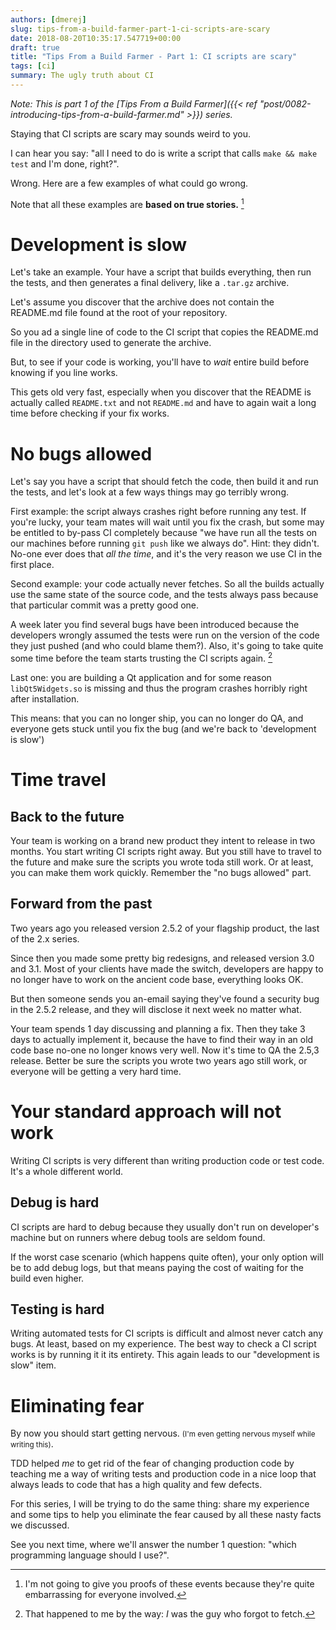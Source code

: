 ```yaml
---
authors: [dmerej]
slug: tips-from-a-build-farmer-part-1-ci-scripts-are-scary
date: 2018-08-20T10:35:17.547719+00:00
draft: true
title: "Tips From a Build Farmer - Part 1: CI scripts are scary"
tags: [ci]
summary: The ugly truth about CI
---
```



_Note: This is part 1 of the [Tips From a Build Farmer]({{< ref "post/0082-introducing-tips-from-a-build-farmer.md" >}}) series._

Staying that CI scripts are scary may sounds weird to you.

I can hear you say: "all I need to do is write a script that calls `make && make test` and I'm done, right?".


Wrong. Here are a few examples of what could go wrong.

Note that all these examples are **based on true stories.** [^1]

# Development is slow

Let's take an example. Your have a script that builds everything, then run the tests, and then generates a final delivery, like a `.tar.gz` archive.

Let's assume you discover that the archive does not contain the README.md file found at the root of your repository.

So you ad a single line of code to the CI script that copies the README.md file in the directory used to generate the archive.

But, to see if your code is working, you'll have to *wait* entire build before knowing if you line works.

This gets old very fast, especially when you discover that the README is actually called `README.txt` and not `README.md` and have to again wait a long time before checking if your fix works.


# No bugs allowed

Let's say you have a script that should fetch the code, then build it and run the tests, and let's look at a few ways things may go terribly wrong.

First example: the script always crashes right before running any test. If you're lucky, your team mates will wait until you fix the crash, but some may be entitled to by-pass CI completely because "we have run all the tests on our machines before running `git push` like we always do". Hint: they didn't. No-one ever does that *all the time*, and it's the very reason we use CI in the first place.

Second example: your code actually never fetches. So all the builds actually use the same state of the source code, and the tests always pass because that particular commit was a pretty good one.

A week later you find several bugs have been introduced because the developers wrongly assumed the tests were run on the version of the code they just pushed (and who could blame them?). Also, it's going to take quite some time before the team starts trusting the CI scripts again. [^2]

Last one: you are building a Qt application and for some reason `libQt5Widgets.so` is missing and thus the program crashes horribly right after installation.

This means: that you can no longer ship, you can no longer do QA, and everyone gets stuck until you fix the bug (and we're back to 'development is slow')

# Time travel

## Back to the future

Your team is working on a brand new product they intent to release in two months. You start writing CI scripts right away. But you still have to travel to the future and make sure the scripts you wrote toda still work. Or at least, you can make them work quickly. Remember the "no bugs allowed" part.

## Forward from the past

Two years ago you released version 2.5.2 of your flagship product, the last of the 2.x series.

Since then you made some pretty big redesigns, and released version 3.0 and 3.1. Most of your clients have made the switch, developers are happy to no longer have to work on the ancient code base, everything looks OK.

But then someone sends you an-email saying they've found a security bug in the 2.5.2 release, and they will disclose it next week no matter what.

Your team spends 1 day discussing and planning a fix. Then they take 3 days to actually implement it, because the have to find their way in an old code base no-one no longer knows very well.  Now it's time to QA the 2.5,3 release. Better be sure the scripts you wrote two years ago still work, or everyone will be getting a very hard time.

# Your standard approach will not work

Writing CI scripts is very different than writing production code or test code. It's a whole different world.

## Debug is hard

CI scripts are hard to debug because they usually don't run on developer's machine but on runners where debug tools are seldom found.

If the worst case scenario (which happens quite often), your only option will be to add debug logs, but that means paying the cost of waiting for the build even higher.


## Testing is hard

Writing automated tests for CI scripts is difficult and almost never catch any bugs. At least, based on my experience. The best way to check a CI script works is by running it it its entirety. This again leads to our "development is slow" item.


# Eliminating fear

By now you should start getting nervous. <small>(I'm even getting nervous myself while writing this)</small>.

TDD helped *me* to get rid of the fear of changing production code by teaching me a way of writing tests and production code in a nice loop that always leads to code that has a high quality and few defects.

For this series, I will be trying to do the same thing: share my experience and some tips to help you eliminate the fear caused by all these nasty facts we discussed.

See you next time, where we'll answer the number 1 question: "which programming language should I use?".

[^1]: I'm not going to give you proofs of these events because they're quite embarrassing for everyone involved.
[^2]: That happened to me by the way: *I* was the guy who forgot to fetch.
